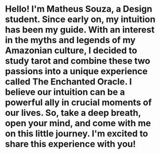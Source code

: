 # Hello! I'm Matheus Souza, a Design student. Since early on, my intuition has been my guide. With an interest in the myths and legends of my Amazonian culture, I decided to study tarot and combine these two passions into a unique experience called The Enchanted Oracle. I believe our intuition can be a powerful ally in crucial moments of our lives. So, take a deep breath, open your mind, and come with me on this little journey. I'm excited to share this experience with you!
